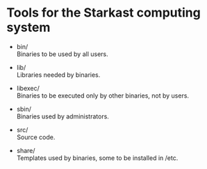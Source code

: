 Tools for the Starkast computing system
=======================================

* bin/<br>
Binaries to be used by all users.

* lib/<br>
Libraries needed by binaries.

* libexec/<br>
Binaries to be executed only by other binaries, not by users.

* sbin/<br>
Binaries used by administrators.

* src/<br>
Source code.

* share/<br>
Templates used by binaries, some to be installed in /etc.
